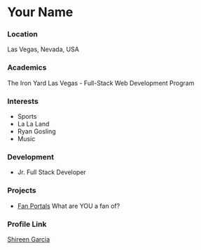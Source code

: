 # Your Name

### Location

Las Vegas, Nevada, USA

### Academics

The Iron Yard Las Vegas - Full-Stack Web Development Program

### Interests

- Sports
- La La Land
- Ryan Gosling
- Music

### Development

- Jr. Full Stack Developer

### Projects

- [Fan Portals](https://github.com/AgentShir/fanclubportals) What are YOU a fan of?

### Profile Link

[Shireen Garcia](https://github.com/AgentShir)
